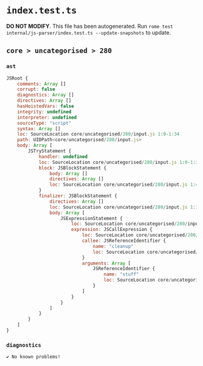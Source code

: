 # `index.test.ts`

**DO NOT MODIFY**. This file has been autogenerated. Run `rome test internal/js-parser/index.test.ts --update-snapshots` to update.

## `core > uncategorised > 280`

### `ast`

```javascript
JSRoot {
	comments: Array []
	corrupt: false
	diagnostics: Array []
	directives: Array []
	hasHoistedVars: false
	integrity: undefined
	interpreter: undefined
	sourceType: "script"
	syntax: Array []
	loc: SourceLocation core/uncategorised/280/input.js 1:0-1:34
	path: UIDPath<core/uncategorised/280/input.js>
	body: Array [
		JSTryStatement {
			handler: undefined
			loc: SourceLocation core/uncategorised/280/input.js 1:0-1:34
			block: JSBlockStatement {
				body: Array []
				directives: Array []
				loc: SourceLocation core/uncategorised/280/input.js 1:4-1:7
			}
			finalizer: JSBlockStatement {
				directives: Array []
				loc: SourceLocation core/uncategorised/280/input.js 1:16-1:34
				body: Array [
					JSExpressionStatement {
						loc: SourceLocation core/uncategorised/280/input.js 1:18-1:32
						expression: JSCallExpression {
							loc: SourceLocation core/uncategorised/280/input.js 1:18-1:32
							callee: JSReferenceIdentifier {
								name: "cleanup"
								loc: SourceLocation core/uncategorised/280/input.js 1:18-1:25 (cleanup)
							}
							arguments: Array [
								JSReferenceIdentifier {
									name: "stuff"
									loc: SourceLocation core/uncategorised/280/input.js 1:26-1:31 (stuff)
								}
							]
						}
					}
				]
			}
		}
	]
}
```

### `diagnostics`

```
✔ No known problems!

```
